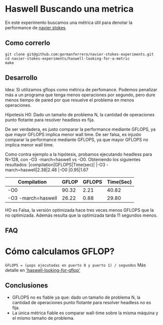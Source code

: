 # Haswell Buscando una metrica
En este experimento buscamos una métrica útil para denotar la performance de [navier stokes](https://github.com/germanferrero/navier-stokes).

## Como correrlo
```
git clone git@github.com:germanferrero/navier-stokes-experiments.git
cd navier-stokes-experiments/haswell-looking-for-a-metric
make
```

## Desarrollo
Idea: Si utilizamos gflops como métrica de perfomance. Podemos penalizar más a un programa que tenga menos operaciones por segundo, pero dure menos tiempo de pared por que resuelve el problema en menos operaciones.

Hipotesis H0: Dado un tamaño de problema N, la cantidad de operaciones punto flotante para resolver headless es fija.

De ser verdadera, es justo comparar la performance mediante GFLOPS, ya que
mayor GFLOPS implica menor wall time.
De ser falsa, es injusto comparar la performance mediante GFLOPS, ya que
mayor GFLOPS no implica menor wall time.

Como contra ejemplo a la hipótesis, probamos ejecutando headless para N=128, con -O3 -march=haswell vs -O0. Obteniendo los siguientes resultados:
|compilation|GFLOPS|Time(sec)|
|-O3 -march=haswell|2.38|2.48
|-O0 |0.95|1.67

|Compilation|GFLOP|GFLOPS|Time(Sec)|
|-----------|-----|------|---------|
|-O0|90.32|2.21|40.82|
|-O3 -march=haswell|26.22|0.88|29.80|

HO es Falsa, la versión optimizada hace tres veces menos GFLOPS que la no optimizada.
Además resulta que la optimizada tarda 11 segundos menos.

## FAQ
# Cómo calculamos GFLOP?
`GFLOPS = (µops ejecutadas en puerto 0 y puerto 1) / segundos`
Más detalle en ['haswell-looking-for-gflop']('../haswell-looking-for-gflop')

## Conclusiones
- GFLOPS no es fiable ya que: dado un tamaño de problema N, la cantidad de operaciones punto flotante para resolver headless *no* es fija.
- La única métrica fiable es comparar wall-time sobre la misma máquina y el mismo tamaño de problema.
